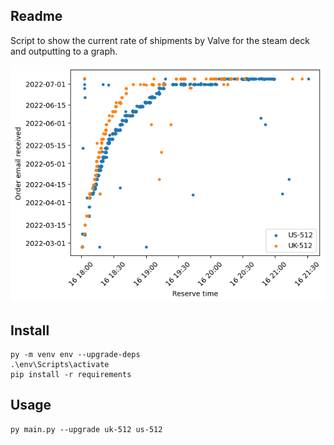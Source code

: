 ## Readme

Script to show the current rate of shipments by Valve for the steam deck and outputting to a graph.


![](graph.png)


## Install

```
py -m venv env --upgrade-deps
.\env\Scripts\activate
pip install -r requirements
```

## Usage

```
py main.py --upgrade uk-512 us-512
```
